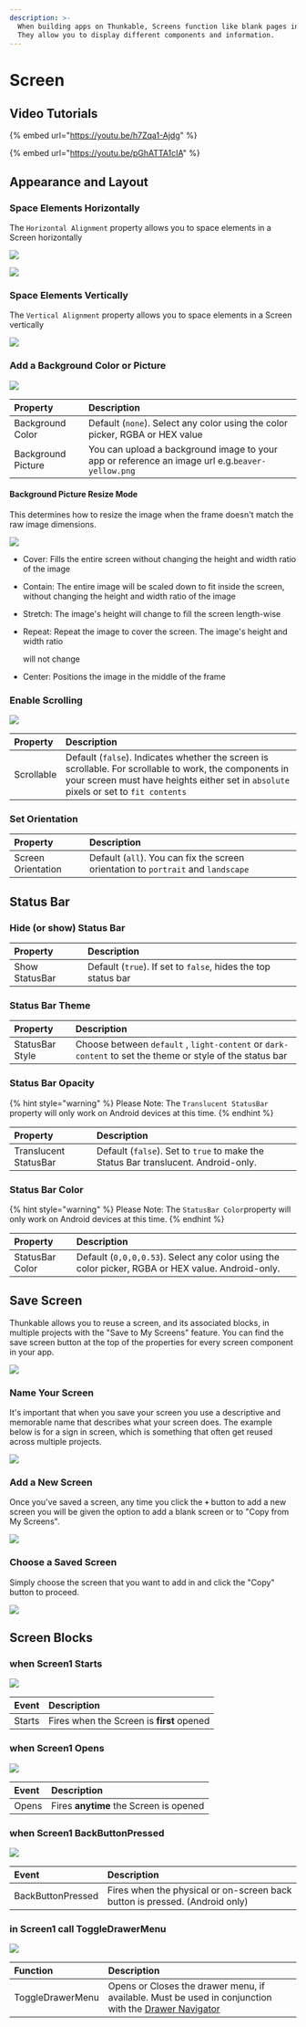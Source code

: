 ```yaml
---
description: >-
  When building apps on Thunkable, Screens function like blank pages in a book.
  They allow you to display different components and information.
---
```


# Screen

## Video Tutorials

{% embed url="https://youtu.be/h7Zqa1-Ajdg" %}



{% embed url="https://youtu.be/pGhATTA1cIA" %}

## Appearance and Layout

### Space Elements Horizontally

The `Horizontal Alignment` property allows you to space elements in a Screen horizontally



![](.gitbook/assets/image%20%2823%29.png)

![](.gitbook/assets/thunkable-documentation-exhibits-64%20%281%29.png)

### Space Elements Vertically

The `Vertical Alignment` property allows you to space elements in a Screen vertically

![](.gitbook/assets/spacing-fig-2.png)

### Add a Background Color or Picture

![](.gitbook/assets/image%20%2887%29.png)

| Property | Description |
| :--- | :--- |
| Background Color | Default \(`none`\). Select any color using the color picker, RGBA or HEX value |
| Background Picture | You can upload a background image to your app or reference an image url e.g.`beaver-yellow.png` |

#### Background Picture Resize Mode

This determines how to resize the image when the frame doesn't match the raw image dimensions.

![](.gitbook/assets/image%20%2885%29.png)

* Cover: Fills the entire screen without changing the height and width ratio of the image 
* Contain: The entire image will be scaled down to fit inside the screen, without changing the height and width ratio of the image 
* Stretch: The image's height will change to fill the screen length-wise 
* Repeat: Repeat the image to cover the screen. The image's height and width ratio

   will not change    

* Center: Positions the image in the middle of the frame

### Enable Scrolling

![](.gitbook/assets/image%20%2877%29.png)

| Property | Description |
| :--- | :--- |
| Scrollable | Default \(`false`\). Indicates whether the screen is scrollable. For scrollable to work, the components in your screen must have heights either set in `absolute` pixels or set to `fit contents` |

### Set Orientation

| Property | Description |
| :--- | :--- |
| Screen Orientation | Default \(`all`\). You can fix the screen orientation to `portrait` and `landscape` |

## Status Bar

### Hide \(or show\) Status Bar

| Property | Description |
| :--- | :--- |
| Show StatusBar | Default \(`true`\). If set to `false`, hides the top status bar |

### Status Bar Theme

| Property | Description |
| :--- | :--- |
| StatusBar Style | Choose between `default` , `light-content` or `dark-content` to set the theme or style of the status bar |

### Status Bar Opacity

{% hint style="warning" %}
Please Note: The `Translucent StatusBar` property will only work on Android devices at this time.
{% endhint %}

| Property | Description |
| :--- | :--- |
| Translucent StatusBar  | Default \(`false`\). Set to `true` to make the Status Bar translucent.  Android-only. |

### Status Bar Color

{% hint style="warning" %}
Please Note: The `StatusBar Color`property will only work on Android devices at this time.
{% endhint %}

| Property | Description |
| :--- | :--- |
| StatusBar Color | Default \(`0,0,0,0.53`\). Select any color using the color picker, RGBA or HEX value. Android-only. |

## Save Screen

Thunkable allows you to reuse a screen, and its associated blocks, in multiple projects with the "Save to My Screens" feature. You can find the save screen button at the top of the properties for every screen component in your app.

![](.gitbook/assets/02_save_screen.png)

### Name Your Screen

It's important that when you save your screen you use a descriptive and memorable name that describes what your screen does. The example below is for a sign in screen, which is something that often get reused across multiple projects.

![](.gitbook/assets/03_name_screen.png)

### Add a New Screen

Once you've saved a screen, any time you click the **`+`** button to add a new screen you will be given the option to add a blank screen or to "Copy from My Screens".

![](.gitbook/assets/04_new_project.png)

### Choose a Saved Screen

Simply choose the screen that you want to add in and click the "Copy" button to proceed.

![](.gitbook/assets/05_choose_screen.png)

## Screen Blocks 

### when Screen1 Starts

![](.gitbook/assets/screen-starts.png)

| Event | Description |
| :--- | :--- |
| Starts | Fires when the Screen is **first** opened |

### when Screen1 Opens

![](.gitbook/assets/screen-opens.png)

| Event | Description |
| :--- | :--- |
| Opens | Fires **anytime** the Screen is opened |

### when Screen1 BackButtonPressed

![](.gitbook/assets/screen-back-button-pressed.png)

| Event | Description |
| :--- | :--- |
| BackButtonPressed | Fires when the physical or on-screen back button is pressed. \(Android only\) |

### in Screen1 call ToggleDrawerMenu

![](.gitbook/assets/screen-toggle-drawer-menu.png)

| Function | Description |
| :--- | :--- |
| ToggleDrawerMenu | Opens or Closes the drawer menu, if available. Must be used in conjunction with the [Drawer Navigator](drawer-navigator.md) |





